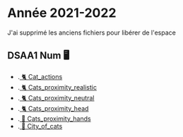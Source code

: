 # Année 2021-2022

J'ai supprimé les anciens fichiers  pour libérer de l'espace

## DSAA1 Num 🖥️


* .[ 🐈 Cat_actions](https://zuomarage.github.io/zuomarage/cat_actions.html) 
* .[ 🐈 Cats_proximity_realistic](https://zuomarage.github.io/zuomarage/cats_proximitty.html)
* .[ 🐈 Cats_proximity_neutral](https://zuomarage.github.io/zuomarage/cats_proximity.html) 
* .[ 🐈 Cats_proximity_head](https://zuomarage.github.io/zuomarage/cats_proximity_head.html)
* .[ 👐 Cats_proximity_hands](https://zuomarage.github.io/zuomarage/cats_proximity_hands.html)
* .[ 🏢 City_of_cats](https://zuomarage.github.io/zuomarage/cats_proximitty.html)

